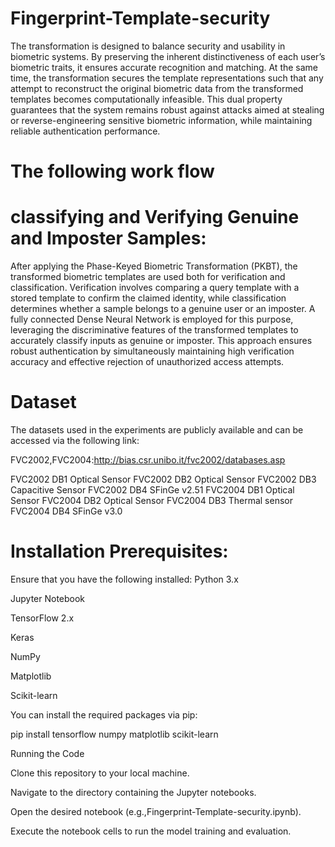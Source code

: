 # Fingerprint-Template-security

The transformation is designed to balance security and usability in biometric systems. By preserving the inherent distinctiveness of each user’s biometric traits, it ensures accurate recognition and matching. At the same time, the transformation secures the template representations such that any attempt to reconstruct the original biometric data from the transformed templates becomes computationally infeasible. This dual property guarantees that the system remains robust against attacks aimed at stealing or reverse-engineering sensitive biometric information, while maintaining reliable authentication performance.

# The following work flow 

# classifying and Verifying Genuine and Imposter Samples:

After applying the Phase-Keyed Biometric Transformation (PKBT), the transformed biometric templates are used both for verification and classification. Verification involves comparing a query template with a stored template to confirm the claimed identity, while classification determines whether a sample belongs to a genuine user or an imposter. A fully connected Dense Neural Network is employed for this purpose, leveraging the discriminative features of the transformed templates to accurately classify inputs as genuine or imposter. This approach ensures robust authentication by simultaneously maintaining high verification accuracy and effective rejection of unauthorized access attempts.

# Dataset

The datasets used in the experiments are publicly available and can be accessed via the following link:

FVC2002,FVC2004:http://bias.csr.unibo.it/fvc2002/databases.asp

FVC2002 DB1 Optical Sensor 
FVC2002 DB2 Optical Sensor 
FVC2002 DB3 Capacitive Sensor 
FVC2002 DB4 SFinGe v2.51 
FVC2004 DB1 Optical Sensor 
FVC2004 DB2 Optical Sensor 
FVC2004 DB3 Thermal sensor 
FVC2004 DB4 SFinGe v3.0 

# Installation Prerequisites:

Ensure that you have the following installed:
Python 3.x

Jupyter Notebook

TensorFlow 2.x

Keras

NumPy

Matplotlib

Scikit-learn

You can install the required packages via pip:

pip install tensorflow numpy matplotlib scikit-learn

Running the Code

Clone this repository to your local machine.

Navigate to the directory containing the Jupyter notebooks.

Open the desired notebook (e.g.,Fingerprint-Template-security.ipynb).

Execute the notebook cells to run the model training and evaluation.


